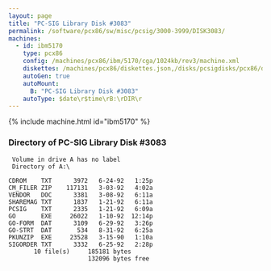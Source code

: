 ```yaml
---
layout: page
title: "PC-SIG Library Disk #3083"
permalink: /software/pcx86/sw/misc/pcsig/3000-3999/DISK3083/
machines:
  - id: ibm5170
    type: pcx86
    config: /machines/pcx86/ibm/5170/cga/1024kb/rev3/machine.xml
    diskettes: /machines/pcx86/diskettes.json,/disks/pcsigdisks/pcx86/diskettes.json
    autoGen: true
    autoMount:
      B: "PC-SIG Library Disk #3083"
    autoType: $date\r$time\rB:\rDIR\r
---
```


{% include machine.html id="ibm5170" %}

### Directory of PC-SIG Library Disk #3083

     Volume in drive A has no label
     Directory of A:\

    CDROM    TXT      3972   6-24-92   1:25p
    CM_FILER ZIP    117131   3-03-92   4:02a
    VENDOR   DOC      3381   3-08-92   6:11a
    SHAREMAG TXT      1837   1-21-92   6:11a
    PCSIG    TXT      2335   1-21-92   6:09a
    GO       EXE     26022   1-10-92  12:14p
    GO-FORM  DAT      3109   6-29-92   3:26p
    GO-STRT  DAT       534   8-31-92   6:25a
    PKUNZIP  EXE     23528   3-15-90   1:10a
    SIGORDER TXT      3332   6-25-92   2:28p
           10 file(s)     185181 bytes
                          132096 bytes free
